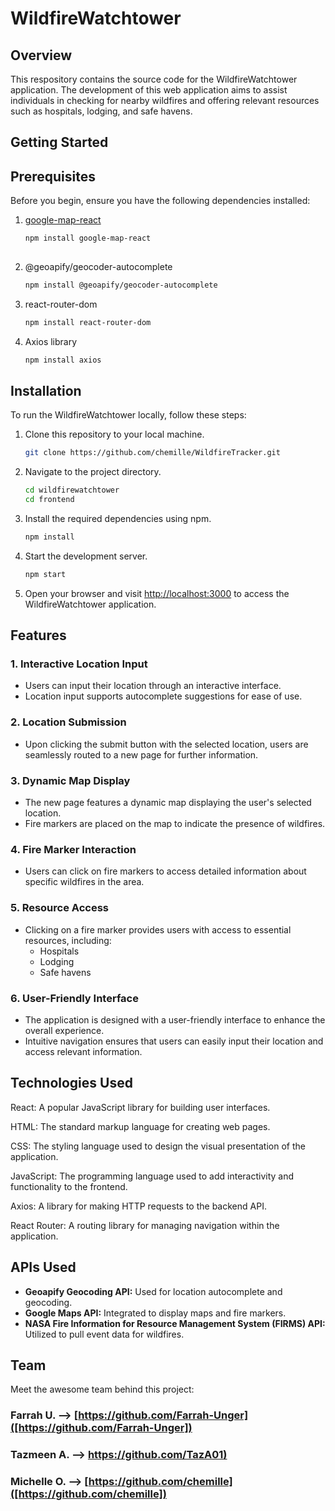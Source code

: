# WildfireWatchtower

## Overview

This respository contains the source code for the WildfireWatchtower application. The development of this web application aims to assist individuals in checking for nearby wildfires and offering relevant resources such as hospitals, lodging, and safe havens. 

## Getting Started

## Prerequisites

Before you begin, ensure you have the following dependencies installed:

1. [google-map-react](https://www.npmjs.com/package/google-map-react)
   ```bash
   npm install google-map-react
  
2. @geoapify/geocoder-autocomplete
    ```bash
    npm install @geoapify/geocoder-autocomplete

3. react-router-dom
    ```bash
    npm install react-router-dom

4. Axios library
   ```bash
   npm install axios

## Installation

To run the WildfireWatchtower locally, follow these steps:

1. Clone this repository to your local machine.
   ```bash
   git clone https://github.com/chemille/WildfireTracker.git

2. Navigate to the project directory.
   ```bash
   cd wildfirewatchtower
   cd frontend

3. Install the required dependencies using npm.
   ```bash
   npm install

5. Start the development server.
   ```bash
   npm start

5. Open your browser and visit [http://localhost:3000](http://localhost:3000) to access the WildfireWatchtower application.

## Features 

### 1. Interactive Location Input

- Users can input their location through an interactive interface.
- Location input supports autocomplete suggestions for ease of use.

### 2. Location Submission

- Upon clicking the submit button with the selected location, users are seamlessly routed to a new page for further information.

### 3. Dynamic Map Display

- The new page features a dynamic map displaying the user's selected location.
- Fire markers are placed on the map to indicate the presence of wildfires.

### 4. Fire Marker Interaction

- Users can click on fire markers to access detailed information about specific wildfires in the area.

### 5. Resource Access

- Clicking on a fire marker provides users with access to essential resources, including:
  - Hospitals
  - Lodging
  - Safe havens

### 6. User-Friendly Interface

- The application is designed with a user-friendly interface to enhance the overall experience.
- Intuitive navigation ensures that users can easily input their location and access relevant information.

## Technologies Used

React: A popular JavaScript library for building user interfaces.

HTML: The standard markup language for creating web pages.

CSS: The styling language used to design the visual presentation of the application.

JavaScript: The programming language used to add interactivity and functionality to the frontend.

Axios: A library for making HTTP requests to the backend API.

React Router: A routing library for managing navigation within the application.

## APIs Used

- **Geoapify Geocoding API:** Used for location autocomplete and geocoding.
- **Google Maps API:** Integrated to display maps and fire markers.
- **NASA Fire Information for Resource Management System (FIRMS) API:** Utilized to pull event data for wildfires.

## Team

Meet the awesome team behind this project:

### Farrah U. --> [https://github.com/Farrah-Unger]([https://github.com/Farrah-Unger])

### Tazmeen A. --> [https://github.com/TazA01)]([https://github.com/TazA01]) 

### Michelle O. --> [https://github.com/chemille]([https://github.com/chemille]) 

